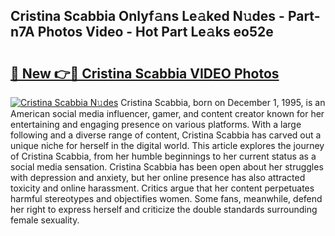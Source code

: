 ## Cristina Scabbia Onlyf𝚊ns Le𝚊ked N𝚞des - Part-n7A Photos Video - Hot Part Le𝚊ks eo52e

# <h2><a href="http://ab47169.deff.icu/?id=Cristina+Scabbia">🔗 New 👉🔴 Cristina Scabbia VIDEO Photos</a></h2>

[![Cristina Scabbia N𝚞des](https://i.imgur.com/rIISA9y.gif)](http://ab47169.deff.icu/?id=Cristina+Scabbia)
Cristina Scabbia, born on December 1, 1995, is an American social media influencer, gamer, and content creator known for her entertaining and engaging presence on various platforms. With a large following and a diverse range of content, Cristina Scabbia has carved out a unique niche for herself in the digital world. This article explores the journey of Cristina Scabbia, from her humble beginnings to her current status as a social media sensation. Cristina Scabbia has been open about her struggles with depression and anxiety, but her online presence has also attracted toxicity and online harassment. Critics argue that her content perpetuates harmful stereotypes and objectifies women. Some fans, meanwhile, defend her right to express herself and criticize the double standards surrounding female sexuality.
